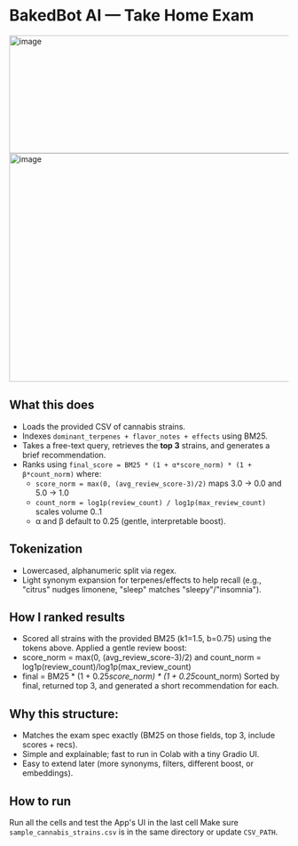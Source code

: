 # BakedBot AI — Take Home Exam
<img width="1365" height="212" alt="image" src="https://github.com/user-attachments/assets/edcea9a8-81b7-4953-b4ef-0a577ed55c0c" />
<img width="1397" height="411" alt="image" src="https://github.com/user-attachments/assets/e35c62c8-6ba0-4859-9da0-08fb188a92a9" />

## What this does
- Loads the provided CSV of cannabis strains.
- Indexes `dominant_terpenes + flavor_notes + effects` using BM25.
- Takes a free-text query, retrieves the **top 3** strains, and generates a brief recommendation.
- Ranks using `final_score = BM25 * (1 + α*score_norm) * (1 + β*count_norm)` where:
  - `score_norm = max(0, (avg_review_score-3)/2)` maps 3.0 → 0.0 and 5.0 → 1.0
  - `count_norm = log1p(review_count) / log1p(max_review_count)` scales volume 0..1
  - α and β default to 0.25 (gentle, interpretable boost).

## Tokenization
- Lowercased, alphanumeric split via regex.
- Light synonym expansion for terpenes/effects to help recall
  (e.g., "citrus" nudges limonene, "sleep" matches "sleepy"/"insomnia").
  
## How I ranked results
- Scored all strains with the provided BM25 (k1=1.5, b=0.75) using the tokens above.
Applied a gentle review boost:
- score_norm = max(0, (avg_review_score-3)/2) and count_norm = log1p(review_count)/log1p(max_review_count)
- final = BM25 * (1 + 0.25*score_norm) * (1 + 0.25*count_norm)
Sorted by final, returned top 3, and generated a short recommendation for each.

## Why this structure:
- Matches the exam spec exactly (BM25 on those fields, top 3, include scores + recs).
- Simple and explainable; fast to run in Colab with a tiny Gradio UI.
- Easy to extend later (more synonyms, filters, different boost, or embeddings).

## How to run
Run all the cells and test the App's UI in the last cell
Make sure `sample_cannabis_strains.csv` is in the same directory or update `CSV_PATH`.
